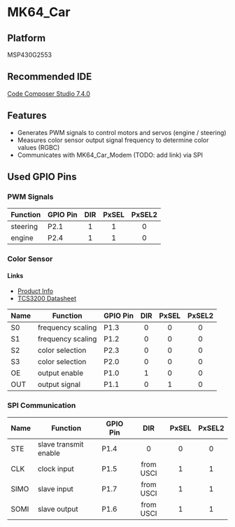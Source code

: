 # MK64_Car

## Platform
MSP430G2553

## Recommended IDE
[Code Composer Studio 7.4.0](http://processors.wiki.ti.com/index.php/Download_CCS#Code_Composer_Studio_Version_7_Downloads)

## Features
- Generates PWM signals to control motors and servos (engine / steering)
- Measures color sensor output signal frequency to determine color values (RGBC)
- Communicates with MK64_Car_Modem (TODO: add link) via SPI

## Used GPIO Pins

### PWM Signals

| Function | GPIO Pin | DIR     | PxSEL   | PxSEL2  |
| -------- | -------- |:-------:|:-------:|:-------:|
| steering | P2.1     | 1       | 1       | 0       |
| engine   | P2.4     | 1       | 1       | 0       |

### Color Sensor

#### Links
* [Product Info](https://www.conrad.at/de/arduino-erweiterungs-platine-colorimeter-tcs3200-schwarz-1503748.html?sc.ref=Search%20Results)
* [TCS3200 Datasheet](https://www.mouser.com/catalog/specsheets/TCS3200-E11.pdf)

| Name | Function          | GPIO Pin | DIR     | PxSEL   | PxSEL2  |
| ---- | ----------------- | -------- |:-------:|:-------:|:-------:|
| S0   | frequency scaling | P1.3     | 0       | 0       | 0       |
| S1   | frequency scaling | P1.2     | 0       | 0       | 0       |
| S2   | color selection   | P2.3     | 0       | 0       | 0       |
| S3   | color selection   | P2.0     | 0       | 0       | 0       |
| OE   | output enable     | P1.0     | 1       | 0       | 0       |
| OUT  | output signal     | P1.1     | 0       | 1       | 0       |

### SPI Communication

| Name | Function              | GPIO Pin | DIR       | PxSEL   | PxSEL2  |
| ---- | --------------------- | -------- |:---------:|:-------:|:-------:|
| STE  | slave transmit enable | P1.4     | 0         | 0       | 0       |
| CLK  | clock input           | P1.5     | from USCI | 1       | 1       |
| SIMO | slave input           | P1.7     | from USCI | 1       | 1       |
| SOMI | slave output          | P1.6     | from USCI | 1       | 1       |

